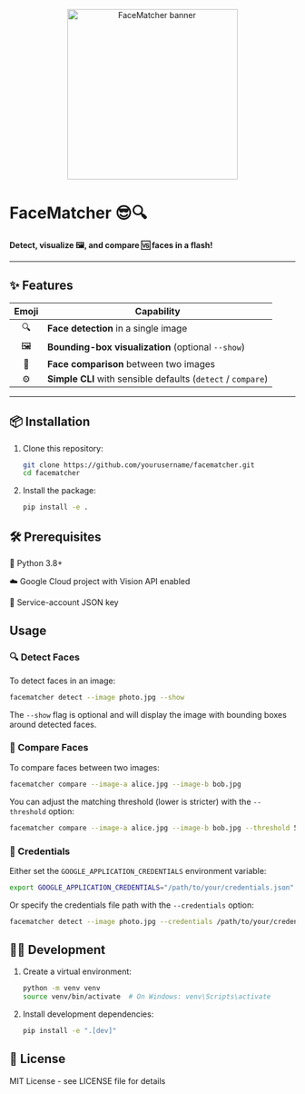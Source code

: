 <p align="center">
  <!-- Replace with the path/URL of your banner or logo image -->
  <img src="https://news.mit.edu/sites/default/files/styles/news_article__image_gallery/public/images/202203/face-600x900.png" alt="FaceMatcher banner" width="300">
</p>

# FaceMatcher 😎🔍

**Detect, visualize 🖼️, and compare 🆚 faces in a flash!**

---

## ✨ Features

| Emoji | Capability |
| :---: | --- |
| 🔍 | **Face detection** in a single image |
| 🖼️ | **Bounding-box visualization** (optional `--show`) |
| 🔄 | **Face comparison** between two images |
| ⚙️ | **Simple CLI** with sensible defaults (`detect` / `compare`) |

---

## 📦 Installation

1. Clone this repository:
   ```bash
   git clone https://github.com/yourusername/facematcher.git
   cd facematcher
   ```

2. Install the package:
   ```bash
   pip install -e .
   ```

## 🛠️ Prerequisites
🐍 Python 3.8+

☁️ Google Cloud project with Vision API enabled

🔑 Service-account JSON key

## Usage

### 🔍 Detect Faces

To detect faces in an image:

```bash
facematcher detect --image photo.jpg --show
```

The `--show` flag is optional and will display the image with bounding boxes around detected faces.

### 🔄 Compare Faces

To compare faces between two images:

```bash
facematcher compare --image-a alice.jpg --image-b bob.jpg
```

You can adjust the matching threshold (lower is stricter) with the `--threshold` option:

```bash
facematcher compare --image-a alice.jpg --image-b bob.jpg --threshold 50.0
```

### 🔑 Credentials

Either set the `GOOGLE_APPLICATION_CREDENTIALS` environment variable:

```bash
export GOOGLE_APPLICATION_CREDENTIALS="/path/to/your/credentials.json"
```

Or specify the credentials file path with the `--credentials` option:

```bash
facematcher detect --image photo.jpg --credentials /path/to/your/credentials.json
```

## 🧑‍💻 Development

1. Create a virtual environment:
   ```bash
   python -m venv venv
   source venv/bin/activate  # On Windows: venv\Scripts\activate
   ```

2. Install development dependencies:
   ```bash
   pip install -e ".[dev]"
   ```

## 📄 License

MIT License - see LICENSE file for details 
